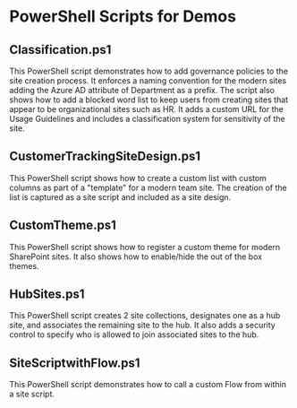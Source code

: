 # PowerShell Scripts for Demos

## Classification.ps1

This PowerShell script demonstrates how to add governance policies to the site creation process. It enforces a naming convention for the modern sites adding the Azure AD attribute of Department as a prefix. The script also shows how to add a blocked word list to keep users from creating sites that appear to be organizational sites such as HR. It adds a custom URL for the Usage Guidelines and includes a classification system for sensitivity of the site.

## CustomerTrackingSiteDesign.ps1

This PowerShell script shows how to create a custom list with custom columns as part of a "template" for a modern team site. The creation of the list is captured as a site script and included as a site design.

## CustomTheme.ps1

This PowerShell script shows how to register a custom theme for modern SharePoint sites. It also shows how to enable/hide the out of the box themes.

## HubSites.ps1

This PowerShell script creates 2 site collections, designates one as a hub site, and associates the remaining site to the hub. It also adds a security control to specify who is allowed to join associated sites to the hub.

## SiteScriptwithFlow.ps1

This PowerShell script demonstrates how to call a custom Flow from within a site script.

